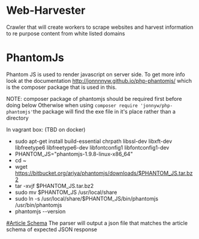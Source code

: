 # Web-Harvester
Crawler that will create workers to scrape websites and harvest information to re purpose content from white listed domains

# PhantomJs
Phantom JS is used to render javascript on server side. To get more info look at the documentation http://jonnnnyw.github.io/php-phantomjs/ which is the composer package that is used in this.

NOTE: composer package of phantomjs should be required first before doing below
Otherwise when using `composer require 'jonnyw/php-phantomjs'`the package will find the exe file in it's place rather than a directory

In vagrant box: (TBD on docker)
* sudo apt-get install build-essential chrpath libssl-dev libxft-dev libfreetype6 libfreetype6-dev libfontconfig1 libfontconfig1-dev
* PHANTOM_JS="phantomjs-1.9.8-linux-x86_64"
* cd ~
* wget https://bitbucket.org/ariya/phantomjs/downloads/$PHANTOM_JS.tar.bz2
* tar -xvjf $PHANTOM_JS.tar.bz2
* sudo mv $PHANTOM_JS /usr/local/share
* sudo ln -s /usr/local/share/$PHANTOM_JS/bin/phantomjs /usr/bin/phantomjs
* phantomjs --version

[#Article Schema](https://sntmedia.atlassian.net/wiki/spaces/DCU/pages/208928769/JSON+schemas)
The parser will output a json file that matches the article schema of expected JSON response
